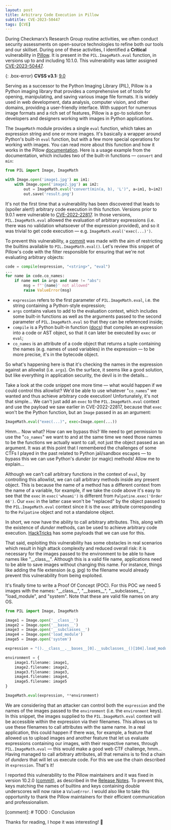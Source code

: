 ```yaml
---
layout: post
title: Arbitrary Code Execution in Pillow
subtitle: CVE-2023-50447
tags: [CVE]
---
```


During Checkmarx’s Research Group routine activities, we often conduct security assessments on open-source technologies to refine both our tools and our skillset. During one of these activities, I identified a **Critical** vulnerability in [Pillow](https://github.com/python-pillow/Pillow). It is present in the `PIL.ImageMath.eval` function, in versions up to and including 10.1.0. This vulnerability was latter assigned [CVE-2023-50447](https://cve.mitre.org/cgi-bin/cvename.cgi?name=CVE-2023-50447).

{: .box-error}
**CVSS v3.1:** [9.0](https://nvd.nist.gov/vuln-metrics/cvss/v3-calculator?vector=AV:N/AC:H/PR:N/UI:N/S:C/C:H/I:H/A:H&version=3.1)

Serving as a successor to the Python Imaging Library (PIL), Pillow is a Python imaging library that provides a comprehensive set of tools for opening, manipulating, and saving various image file formats. It is widely used in web development, data analysis, computer vision, and other domains, providing a user-friendly interface. With support for numerous image formats and a rich set of features, Pillow is a go-to solution for developers and designers working with images in Python applications.

The `ImageMath` module provides a single `eval` function, which takes an expression string and one or more images. It's basically a wrapper around Python's built-in `eval` function, but with a few more special operations for working with images. You can read more about this function and how it works in the Pillow [documentation](https://pillow.readthedocs.io/en/stable/reference/ImageMath.html#PIL.ImageMath.eval). Here is a usage example from the documentation, which includes two of the built-in functions — `convert` and `min`:

```python
from PIL import Image, ImageMath

with Image.open('image1.jpg') as im1:
    with Image.open('image2.jpg') as im2:
        out = ImageMath.eval("convert(min(a, b), 'L')", a=im1, b=im2)
        out.save('result.png')
```

It's not the first time that a vulnerability has been discovered that leads to (spoiler alert!) arbitrary code execution in this function. Versions prior to 9.0.1 were vulnerable to [CVE-2022-22817](https://cve.mitre.org/cgi-bin/cvename.cgi?name=CVE-2022-22817). In those versions, `PIL.ImageMath.eval` allowed the evaluation of arbitrary expressions (i.e. there was no validation whatsoever of the expression provided), and so it was trivial to get code execution — e.g. `ImageMath.eval('exec(...)')`.

To prevent this vulnerability, a [commit](https://github.com/python-pillow/Pillow/commit/8531b01d6cdf0b70f256f93092caa2a5d91afc11) was made with the aim of restricting the builtins available to `PIL.ImageMath.eval()`. Let's review this snippet of Pillow's code with the filter responsible for ensuring that we're not evaluating arbitrary objects:

```python
code = compile(expression, "<string>", "eval")
...
for name in code.co_names:
    if name not in args and name != "abs":
        msg = f"'{name}' not allowed"
        raise ValueError(msg)
```

* `expression` refers to the first parameter of `PIL.ImageMath.eval`, i.e. the string containing a Python-style expression;
* `args` contains values to add to the evaluation context, which includes some built-in functions as well as the arguments passed to the second parameter of `PIL.ImageMath.eval` so that they can be referenced inside;
* `compile` is a Python built-in function ([docs](https://docs.python.org/3/library/functions.html#compile)) that compiles an expression into a code or AST object, so that it can later be executed by `exec` or `eval`;
* `co_names` is an attribute of a code object that returns a tuple containing the names (e.g. names of used variables) in the expression — to be more precise, it's in the bytecode object.

So what's happening here is that it's checking the names in the expression against an allowlist  (i.e. `args`). On the surface, it seems like a good solution, but like everything in application security, the devil is in the details...

Take a look at the code snippet one more time — what would happen if we could control this allowlist? We'd be able to use whatever "`co_names`" we wanted and thus achieve arbitrary code execution! Unfortunately, it's not that simple... We can't just add an `exec` to the `PIL.ImageMath.eval` context and use the payload we saw earlier in CVE-2022-22817, because that `exec` won't be the Python function, but an `Image` passed in as an argument:

```python
ImageMath.eval("exec(...)", exec=Image.open(...))
```

Hmm... Now what? How can we bypass this? We need to get permission to use the "`co_names`" we want to and at the same time we need those names to be the functions we actually want to call, not just the object passed as an argument. It was at this point that I remembered the challenges of some CTFs I played in the past related to Python jail/sandbox escapes — to bypass this we can use Python's *dunder* (or magic) methods! Allow me to explain...

Although we can't call arbitrary functions in the context of `eval`, by controlling this allowlist, we can call arbitrary methods inside any present object. This is because the name of a method has a different context from the name of a variable, for example, if we take the code above it's easy to see that the `exec` in `exec('whoami')` is different from `Palpatine.exec('Order 66')`. Our `exec` in the latter case won't be "replaced" by the object passed to the `PIL.ImageMath.eval` context since it is the `exec` attribute corresponding to the `Palpatine` object and not a standalone object.

In short, we now have the ability to call arbitrary attributes. This, along with the existence of *dunder* methods, can be used to achieve arbitrary code execution. [HackTricks](https://book.hacktricks.xyz/generic-methodologies-and-resources/python/bypass-python-sandboxes#discover-arbitrary-execution) has some payloads that we can use for this.

That said, exploiting this vulnerability has some obstacles in real scenarios which result in high attack complexity and reduced overall risk: it is necessary for the images passed to the environment to be able to have names like "\_\_class\_\_". Although this is a valid file name, applications need to be able to save images without changing this name. For instance, things like adding the file extension (e.g. jpg) to the filename would already prevent this vulnerability from being exploited.

It's finally time to write a Proof Of Concept (POC). For this POC we need 5 images with the names: "\_\_class\_\_", "\_\_bases\_\_", "\_\_subclasses\_\_", "load_module", and "system". Note that these are valid file names on any OS.

```python
from PIL import Image, ImageMath

image1 = Image.open('__class__')
image2 = Image.open('__bases__')
image3 = Image.open('__subclasses__')
image4 = Image.open('load_module')
image5 = Image.open('system')

expression = "().__class__.__bases__[0].__subclasses__()[104].load_module('os').system('whoami')"

environment = {
    image1.filename: image1,
    image2.filename: image2,
    image3.filename: image3,
    image4.filename: image4,
    image5.filename: image5
}

ImageMath.eval(expression, **environment)
```

We are considering that an attacker can control both the `expression` and the names of the images passed to the `environment` (i.e. the `environment` keys). In this snippet, the images supplied to the `PIL.ImageMath.eval` context will be accessible within the expression via their filenames. This allows us to use these filenames to call attributes with the same name. In a real application, this could happen if there was, for example, a feature that allowed us to upload images and another feature that let us evaluate expressions containing our images, with their respective names, through `PIL.ImageMath.eval` — this would make a good web CTF challenge, hmm... Having managed to call arbitrary attributes, all that remains is to find a chain of *dunders* that will let us execute code. For this we use the chain described in `expression`. That's it!

I reported this vulnerability to the Pillow maintainers and it was fixed in version 10.2.0 ([commit](https://github.com/python-pillow/Pillow/commit/02c6183d41c68a8dd080f5739f566bd82485822d)), as described in the [Release Notes](https://pillow.readthedocs.io/en/stable/releasenotes/10.2.0.html#imagemath-eval-restricted-environment-keys). To prevent this, keys matching the names of builtins and keys containing double underscores will now raise a `ValueError`. I would also like to take this opportunity to thank the Pillow maintainers for their efficient communication and professionalism.

[comment]: # TODO : Conclusion

Thanks for reading, I hope it was interesting! 🙂
